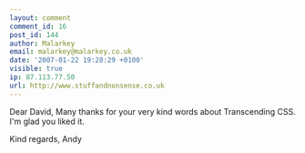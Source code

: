 ```yaml
---
layout: comment
comment_id: 16
post_id: 144
author: Malarkey
email: malarkey@malarkey.co.uk
date: '2007-01-22 19:28:29 +0100'
visible: true
ip: 87.113.77.50
url: http://www.stuffandnonsense.co.uk
---
```

Dear David,
Many thanks for your very kind words about Transcending CSS. I'm glad you liked it.

Kind regards,
Andy

